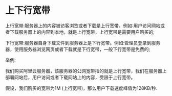 # 上下行宽带

上行宽带:服务器上的内容被访客浏览或者下载是上行宽带。例如∶用户访问网站或者下载服务器上的内容到本地，就是上行宽带，上行宽带是需要用户购买的;

下行宽带:服务器自身下载文件到服务器上是下行宽带。例如:管理员登录到服务器，使用服务器浏览网页或者下载就是下行宽带，—般下行宽带是免费的;

举例:

我们购买阿里云服务器，该服务器的公网宽带指的就是上行宽带，我们在服务器上部署网站后，用户访问或者下载网站上的内容，受限于上行宽带。

假设，我们购买的宽带为1M (上行宽带)，那么用户下载速度峰值为128KB/秒.